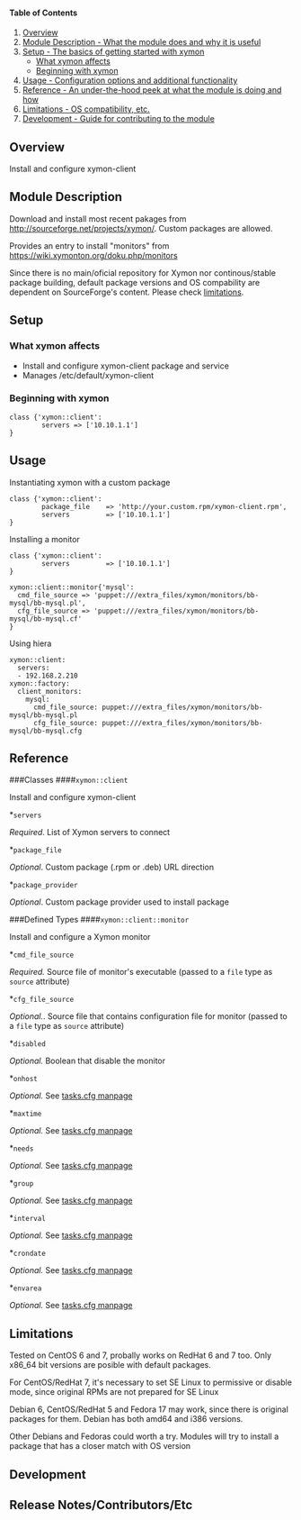 #### Table of Contents

1. [Overview](#overview)
2. [Module Description - What the module does and why it is useful](#module-description)
3. [Setup - The basics of getting started with xymon](#setup)
    * [What xymon affects](#what-xymon-affects)
    * [Beginning with xymon](#beginning-with-xymon)
4. [Usage - Configuration options and additional functionality](#usage)
5. [Reference - An under-the-hood peek at what the module is doing and how](#reference)
5. [Limitations - OS compatibility, etc.](#limitations)
6. [Development - Guide for contributing to the module](#development)

## Overview

Install and configure xymon-client 

## Module Description

Download and install most recent pakages from http://sourceforge.net/projects/xymon/. Custom packages are allowed.

Provides an entry to install "monitors" from https://wiki.xymonton.org/doku.php/monitors

Since there is no main/oficial repository for Xymon nor continous/stable package building,
default package versions and OS compability are dependent on SourceForge's content.
Please check [limitations](#Limitations).

## Setup

### What xymon affects

* Install and configure xymon-client package and service 
* Manages /etc/default/xymon-client


### Beginning with xymon

```puppet
class {'xymon::client':
        servers => ['10.10.1.1']
}
```

## Usage

Instantiating xymon with a custom package
```puppet
class {'xymon::client':
        package_file    => 'http://your.custom.rpm/xymon-client.rpm',
        servers         => ['10.10.1.1']
}
```

Installing a monitor
```puppet
class {'xymon::client':
        servers         => ['10.10.1.1']
}

xymon::client::monitor{'mysql':
  cmd_file_source => 'puppet:///extra_files/xymon/monitors/bb-mysql/bb-mysql.pl',
  cfg_file_source => 'puppet:///extra_files/xymon/monitors/bb-mysql/bb-mysql.cf'    
}
```

Using hiera
```hiera
xymon::client:
  servers:
  - 192.168.2.210
xymon::factory:
  client_monitors:
    mysql:
      cmd_file_source: puppet:///extra_files/xymon/monitors/bb-mysql/bb-mysql.pl
      cfg_file_source: puppet:///extra_files/xymon/monitors/bb-mysql/bb-mysql.cfg
```



## Reference
###Classes
####`xymon::client`
    
Install and configure xymon-client

*`servers`

*Required*. List of Xymon servers to connect

*`package_file`

*Optional*. Custom package (.rpm or .deb) URL direction

*`package_provider`

*Optional*. Custom package provider used to install package


###Defined Types
####`xymon::client::monitor`

Install and configure a Xymon monitor

*`cmd_file_source`

*Required.* Source file of monitor's executable  (passed to a `file` type as `source` attribute) 

*`cfg_file_source`

*Optional.*. Source file that contains configuration file for monitor (passed to a `file` type as `source` attribute) 

*`disabled`

*Optional.* Boolean that disable the monitor

*`onhost`

*Optional.* See [tasks.cfg manpage](https://www.xymon.com/help/manpages/man5/tasks.cfg.5.html)

*`maxtime`

*Optional.* See [tasks.cfg manpage](https://www.xymon.com/help/manpages/man5/tasks.cfg.5.html)

*`needs`

*Optional.* See [tasks.cfg manpage](https://www.xymon.com/help/manpages/man5/tasks.cfg.5.html)

*`group`

*Optional.* See [tasks.cfg manpage](https://www.xymon.com/help/manpages/man5/tasks.cfg.5.html)

*`interval`

*Optional.* See [tasks.cfg manpage](https://www.xymon.com/help/manpages/man5/tasks.cfg.5.html)

*`crondate`

*Optional.* See [tasks.cfg manpage](https://www.xymon.com/help/manpages/man5/tasks.cfg.5.html)

*`envarea`

*Optional.* See [tasks.cfg manpage](https://www.xymon.com/help/manpages/man5/tasks.cfg.5.html)


## Limitations

Tested on CentOS 6 and 7, probally works on RedHat 6 and 7 too. Only x86_64 bit versions are posible with default packages.

For CentOS/RedHat 7, it's necessary to set SE Linux to permissive or disable mode, since original RPMs are not prepared for SE Linux

Debian 6, CentOS/RedHat 5 and Fedora 17 may work, since there is original packages for them. Debian has both amd64 and i386 versions.
 
Other Debians and Fedoras could worth a try. Modules will try to install a package that has a closer match with OS version 

## Development


## Release Notes/Contributors/Etc
 
